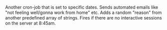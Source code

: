 Another cron-job that is set to specific dates. 
Sends automated emails like "not feeling well/gonna work from home" etc. 
Adds a random "reason" from another predefined array of strings.
Fires if there are no interactive sessions on the server at 8:45am.
